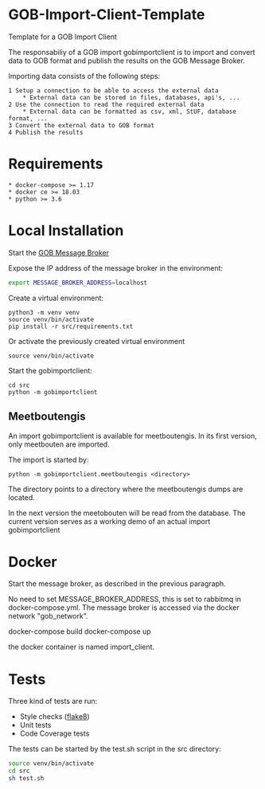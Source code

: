 # GOB-Import-Client-Template

Template for a GOB Import Client

The responsabiliy of a GOB import gobimportclient is to import and convert data to GOB format and publish the results on the GOB Message Broker.

Importing data consists of the following steps:

    1 Setup a connection to be able to access the external data
        * External data can be stored in files, databases, api's, ...
    2 Use the connection to read the required external data
        * External data can be formatted as csv, xml, StUF, database format, ...
    3 Convert the external data to GOB format
    4 Publish the results
    
# Requirements

    * docker-compose >= 1.17
    * docker ce >= 18.03
    * python >= 3.6
    
# Local Installation

Start the [GOB Message Broker](https://github.com/Amsterdam/GOB-Message-Broker)

Expose the IP address of the message broker in the environment:

```bash
export MESSAGE_BROKER_ADDRESS=localhost
```

Create a virtual environment:

    python3 -m venv venv
    source venv/bin/activate
    pip install -r src/requirements.txt
    
Or activate the previously created virtual environment

    source venv/bin/activate
    
Start the gobimportclient:

    cd src
    python -m gobimportclient
    
## Meetboutengis

An import gobimportclient is available for meetboutengis.
In its first version, only meetbouten are imported.

The import is started by:

    python -m gobimportclient.meetboutengis <directory>
    
The directory points to a directory where the meetboutengis dumps are located.

In the next version the meetobouten will be read from the database.
The current version serves as a working demo of an actual import gobimportclient

# Docker

Start the message broker, as described in the previous paragraph.

No need to set MESSAGE_BROKER_ADDRESS, this is set to rabbitmq in docker-compose.yml.
The message broker is accessed via the docker network "gob_network".

docker-compose build
docker-compose up

the docker container is named import_client.
 
# Tests

Three kind of tests are run:
  * Style checks ([flake8](http://flake8.pycqa.org/en/latest/))
  * Unit tests
  * Code Coverage tests
 
The tests can be started by the test.sh script in the src directory:

```bash
source venv/bin/activate
cd src
sh test.sh
```
